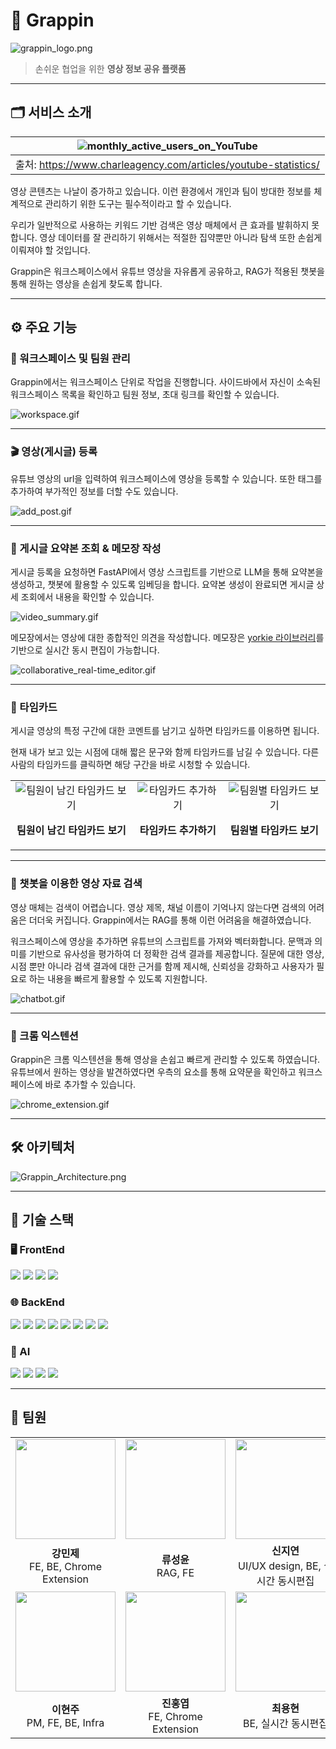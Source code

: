 # 🧷 Grappin

![grappin_logo.png](docs/assets/grappin_logo.svg)

> 손쉬운 협업을 위한 **영상 정보 공유 플랫폼**

---

## 🗂️ 서비스 소개

|![monthly_active_users_on_YouTube](./docs/assets/monthly_active_users_on_YouTube.png)|
|:--:|
|출처: https://www.charleagency.com/articles/youtube-statistics/|


 영상 콘텐츠는 나날이 증가하고 있습니다. 이런 환경에서 개인과 팀이 방대한 정보를 체계적으로 관리하기 위한 도구는 필수적이라고 할 수 있습니다.

우리가 일반적으로 사용하는 키워드 기반 검색은 영상 매체에서 큰 효과를 발휘하지 못합니다. 영상 데이터를 잘 관리하기 위해서는 적절한 집약뿐만 아니라 탐색 또한 손쉽게 이뤄져야 할 것입니다.

 Grappin은 워크스페이스에서 유튜브 영상을 자유롭게 공유하고, RAG가 적용된 챗봇을 통해 원하는 영상을 손쉽게 찾도록 합니다.

---


## ⚙ 주요 기능

### 📂 워크스페이스 및 팀원 관리

 Grappin에서는 워크스페이스 단위로 작업을 진행합니다. 사이드바에서 자신이 소속된 워크스페이스 목록을 확인하고 팀원 정보, 초대 링크를 확인할 수 있습니다.

![workspace.gif](docs/assets/workspace.gif)

---

### 🎬 영상(게시글) 등록

 유튜브 영상의 url을 입력하여 워크스페이스에 영상을 등록할 수 있습니다. 또한 태그를 추가하여 부가적인 정보를 더할 수도 있습니다.

![add_post.gif](docs/assets/add_post.gif)

---

### 📝 게시글 요약본 조회 & 메모장 작성

 게시글 등록을 요청하면 FastAPI에서 영상 스크립트를 기반으로 LLM을 통해 요약본을 생성하고, 챗봇에 활용할 수 있도록 임베딩을 합니다. 요약본 생성이 완료되면 게시글 상세 조회에서 내용을 확인할 수 있습니다.

![video_summary.gif](docs/assets/video_summary.gif)

 메모장에서는 영상에 대한 종합적인 의견을 작성합니다. 메모장은 [yorkie 라이브러리](https://yorkie.dev/)를 기반으로 실시간 동시 편집이 가능합니다.

![collaborative_real-time_editor.gif](docs/assets/collaborative_real-time_editor.gif)

---

### 💬 타임카드

 게시글 영상의 특정 구간에 대한 코멘트를 남기고 싶하면 타임카드를 이용하면 됩니다.

 현재 내가 보고 있는 시점에 대해 짧은 문구와 함께 타임카드를 남길 수 있습니다. 다른 사람의 타임카드를 클릭하면 해당 구간을 바로 시청할 수 있습니다.

<table>
    <tr>
        <td align="center">
            <img src="./docs/assets/timecard_01.gif" alt="팀원이 남긴 타임카드 보기" >
            <p><strong>팀원이 남긴 타임카드 보기</strong></center></p>
        </td>
        <td align="center">
            <img src="./docs/assets/timecard_02.gif" alt="타임카드 추가하기" >
            <p><strong>타임카드 추가하기</strong></center></p>
        </td>
        <td align="center">
            <img src="./docs/assets/timecard_03.gif" alt="팀원별 타임카드 보기" >
            <p><strong>팀원별 타임카드 보기</strong></center></p>
        </td>
    </tr>
</table>

---

### 🤖 챗봇을 이용한 영상 자료 검색

 영상 매체는 검색이 어렵습니다. 영상 제목, 채널 이름이 기억나지 않는다면 검색의 어려움은 더더욱 커집니다. Grappin에서는 RAG를 통해 이런 어려움을 해결하였습니다.

 워크스페이스에 영상을 추가하면 유튜브의 스크립트를 가져와 벡터화합니다. 문맥과 의미를 기반으로 유사성을 평가하여 더 정확한 검색 결과를 제공합니다. 질문에 대한 영상, 시점 뿐만 아니라 검색 결과에 대한 근거를 함께 제시해, 신뢰성을 강화하고 사용자가 필요로 하는 내용을 빠르게 활용할 수 있도록 지원합니다.

![chatbot.gif](docs/assets/chatbot.gif)

---

### 🧩 크롬 익스텐션

 Grappin은 크롬 익스텐션을 통해 영상을 손쉽고 빠르게 관리할 수 있도록 하였습니다. 유튜브에서 원하는 영상을 발견하였다면 우측의 요소를 통해 요약문을 확인하고 워크스페이스에 바로 추가할 수 있습니다.

![chrome_extension.gif](docs/assets/chrome_extension.gif)

---

## 🛠️ 아키텍처

![Grappin_Architecture.png](docs/assets/Grappin_Architecture.png)

---

## 🔧 기술 스택

### 🖥️ FrontEnd
<!-- [![My Skills](https://skillicons.dev/icons?i=react,vite,js,styledcomponents,vscode)](https://skillicons.dev) -->
<img src="https://img.shields.io/badge/react-61DAFB?style=for-the-badge&logo=react&logoColor=white">
<img src="https://img.shields.io/badge/vite-646CFF?style=for-the-badge&logo=vite&logoColor=white">
<img src="https://img.shields.io/badge/javascript-F7DF1E?style=for-the-badge&logo=javascript&logoColor=white">
<img src="https://img.shields.io/badge/styled-components-DB7093?style=for-the-badge&logo=styled-components&logoColor=white">

### 🌐 BackEnd
<!-- [![My Skills](https://skillicons.dev/icons?i=java,spring,python,fastapi,express,idea)](https://skillicons.dev) -->
<img src="https://img.shields.io/badge/java-4479A1?style=for-the-badge&logo=java&logoColor=white">
<img src="https://img.shields.io/badge/springboot-6DB33F?style=for-the-badge&logo=springboot&logoColor=white">
<img src="https://img.shields.io/badge/python-3776AB?style=for-the-badge&logo=python&logoColor=white">
<img src="https://img.shields.io/badge/fastapi-009688?style=for-the-badge&logo=fastapi&logoColor=white">
<img src="https://img.shields.io/badge/javascript-F7DF1E?style=for-the-badge&logo=javascript&logoColor=white">
<img src="https://img.shields.io/badge/express-000000?style=for-the-badge&logo=express&logoColor=white">
<img src="https://img.shields.io/badge/mysql-4479A1?style=for-the-badge&logo=mysql&logoColor=white">
<img src="https://img.shields.io/badge/mongodb-47A248?style=for-the-badge&logo=mongodb&logoColor=white">

### 🤖 AI
<img src="https://img.shields.io/badge/Langchain-1C3C3C?style=for-the-badge&logo=langchain&logoColor=white">
<img src="https://img.shields.io/badge/openai_text_embedding_ada_002-412991?style=for-the-badge&logo=openai&logoColor=white">
<img src="https://img.shields.io/badge/openai_gpt_4o-412991?style=for-the-badge&logo=openai&logoColor=white">
<img src="https://img.shields.io/badge/faiss-0467DF?style=for-the-badge&logo=meta&logoColor=white">

---

## 👥 팀원
<table>
    <tr>
        <td align="center">
            <a href="https://lab.ssafy.com/kang99086"><img src="https://secure.gravatar.com/avatar/dc130ac71df20ffc71041dd6eba3c9fb6d1675ddb787c0ea76d00cb85aa8a163?s=384&d=identicon" width=160/></a>
        </td>
        <td align="center">
            <a href="https://lab.ssafy.com/rara0620"><img src="https://secure.gravatar.com/avatar/03f7ddd9646025622f705832b9e70f3a9f8ba9a8120f38d638f3f2b482cb84f6?s=384&d=identicon" width=160/></a>
        </td>
        <td align="center">
            <a href="https://lab.ssafy.com/sjiyeon759"><img src="https://lab.ssafy.com/uploads/-/system/user/avatar/17451/avatar.png?width=192" width=160/></a>
        </td>
    </tr>
    <tr>
        <td align="center">
            <strong>강민제</strong>
            <br>
            FE, BE, Chrome Extension
            </br>
        </td>
        <td align="center">
            <strong>류성윤</strong>
            <br>
            RAG, FE
            </br>
        </td>
        <td align="center">
            <strong>신지연</strong>
            <br>
            UI/UX design, BE, 실시간 동시편집
            </br>
        </td>
    </tr>
        <tr align="center">
        <td>
            <a href="https://lab.ssafy.com/liveinmars2018"><img src="https://secure.gravatar.com/avatar/a01827b0091d84ddc0fa2936c7e0ca8f70c9881a4c7d9f402f92d65f0b26ebd1?s=384&d=identicon" width=160/></a>
        </td>
        <td align="center">
            <a href="https://lab.ssafy.com/hyndrome"><img src="https://secure.gravatar.com/avatar/2eb1de5908b47b448a299f02cd0315fe9c42dd290893b52ff3a7948b8e9d0a1a?s=384&d=identicon" width=160/></a>
        </td>
        <td>
            <a href="https://lab.ssafy.com/dydgustm"><img src="https://secure.gravatar.com/avatar/b4421bf4a0c7404394c67c40b1e809771a6d2f766fe8877e843248f8f1d4c574?s=384&d=identicon" width=160/></a>
        </td align="center">
    </tr>
    <tr>
        <td align="center">
            <strong>이현주</strong>
            <br>
            PM, FE, BE, Infra
        </td>
        <td align="center">
            <strong>진홍엽</strong>
            <br>
            FE, Chrome Extension
        </td>
        <td align="center">
            <strong>최용현</strong>
            <br>
            BE, 실시간 동시편집
        </td>
    </tr>
</table>
